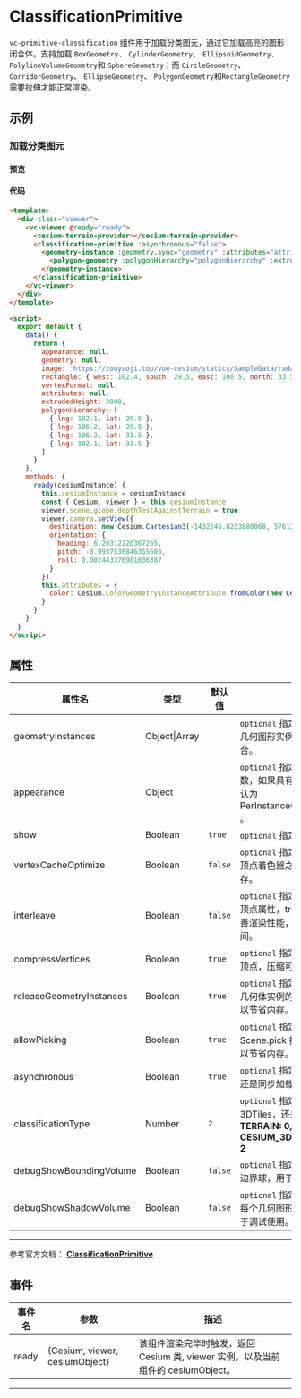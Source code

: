 # ClassificationPrimitive

`vc-primitive-classification` 组件用于加载分类图元，通过它加载高亮的图形闭合体。支持加载 `BoxGeometry`、 `CylinderGeometry`、 `EllipsoidGeometry`、`PolylineVolumeGeometry`和 `SphereGeometry`；而 `CircleGeometry`、 `CorridorGeometry`、 `EllipseGeometry`、 `PolygonGeometry`和`RectangleGeometry` 需要拉伸才能正常渲染。

## 示例

### 加载分类图元

#### 预览

<doc-preview>
  <template>
    <div class="viewer">
      <vc-viewer @ready="ready">
        <vc-provider-terrain-cesium></vc-provider-terrain-cesium>
        <vc-primitive-classification :asynchronous="false">
          <vc-instance-geometry  :geometry.sync="geometry" :attributes="attributes">
            <vc-geometry-polygon :polygonHierarchy="polygonHierarchy" :extrudedHeight="extrudedHeight"></vc-geometry-polygon>
          </geometry-instance>
        </vc-primitive-classification>
      </vc-viewer>
    </div>
  </template>

  <script>
    export default {
      data () {
        return {
          appearance: null,
          geometry: {},
          image: 'https://zouyaoji.top/vue-cesium/statics/SampleData/radarImage/1.png',
          rectangle: {west: 102.4, south: 29.5, east: 106.5,  north: 33.5},
          vertexFormat: null,
          attributes: null,
          extrudedHeight: 3000,
          polygonHierarchy: [
            { lng: 102.1, lat: 29.5 },
            { lng: 106.2, lat: 29.5 },
            { lng: 106.2, lat: 33.5 },
            { lng: 102.1, lat: 33.5 }
          ]
        }
      },
      methods: {
        ready (cesiumInstance) {
          this.cesiumInstance = cesiumInstance
          const {Cesium, viewer} = this.cesiumInstance
          viewer.scene.globe.depthTestAgainstTerrain = true
          viewer.camera.setView({
            destination: new Cesium.Cartesian3(-1432246.8223880068, 5761224.588247942, 3297281.1889481535),
            orientation: {
              heading: 6.20312220367255,
              pitch: -0.9937536846355606,
              roll: 0.002443376981836387
            }
          })
          this.attributes = {
            color : Cesium.ColorGeometryInstanceAttribute.fromColor(new Cesium.Color.fromBytes(64, 157, 253, 100))
          }
        }
      }
    }
  </script>
</doc-preview>

#### 代码

```html
<template>
  <div class="viewer">
    <vc-viewer @ready="ready">
      <cesium-terrain-provider></cesium-terrain-provider>
      <classification-primitive :asynchronous="false">
        <geometry-instance :geometry.sync="geometry" :attributes="attributes">
          <polygon-geometry :polygonHierarchy="polygonHierarchy" :extrudedHeight="extrudedHeight"></polygon-geometry>
        </geometry-instance>
      </classification-primitive>
    </vc-viewer>
  </div>
</template>

<script>
  export default {
    data() {
      return {
        appearance: null,
        geometry: null,
        image: 'https://zouyaoji.top/vue-cesium/statics/SampleData/radarImage/1.png',
        rectangle: { west: 102.4, south: 29.5, east: 106.5, north: 33.5 },
        vertexFormat: null,
        attributes: null,
        extrudedHeight: 3000,
        polygonHierarchy: [
          { lng: 102.1, lat: 29.5 },
          { lng: 106.2, lat: 29.5 },
          { lng: 106.2, lat: 33.5 },
          { lng: 102.1, lat: 33.5 }
        ]
      }
    },
    methods: {
      ready(cesiumInstance) {
        this.cesiumInstance = cesiumInstance
        const { Cesium, viewer } = this.cesiumInstance
        viewer.scene.globe.depthTestAgainstTerrain = true
        viewer.camera.setView({
          destination: new Cesium.Cartesian3(-1432246.8223880068, 5761224.588247942, 3297281.1889481535),
          orientation: {
            heading: 6.20312220367255,
            pitch: -0.9937536846355606,
            roll: 0.002443376981836387
          }
        })
        this.attributes = {
          color: Cesium.ColorGeometryInstanceAttribute.fromColor(new Cesium.Color.fromBytes(64, 157, 253, 100))
        }
      }
    }
  }
</script>
```

## 属性

| 属性名                   | 类型          | 默认值  | 描述                                                                                             |
| ------------------------ | ------------- | ------- | ------------------------------------------------------------------------------------------------ |
| geometryInstances        | Object\|Array |         | `optional` 指定图元用于渲染的几何图形实例或图形实例集合。                                        |
| appearance               | Object        |         | `optional` 指定图元的外观参数，如果具有 color 属性，默认为 PerInstanceColorAppearance 。         |
| show                     | Boolean       | `true`  | `optional` 指定图元是否显示。                                                                    |
| vertexCacheOptimize      | Boolean       | `false` | `optional` 指定是否优化几何体顶点着色器之前和之后的缓存。                                        |
| interleave               | Boolean       | `false` | `optional` 指定是否交错几何体顶点属性，true 时可以稍微改善渲染性能，但会增加加载时间。           |
| compressVertices         | Boolean       | `true`  | `optional` 指定是否压缩几何体顶点，压缩可以以节省内存。                                          |
| releaseGeometryInstances | Boolean       | `true`  | `optional` 指定是否保留图元对几何体实例的输入，不保留可以节省内存。                              |
| allowPicking             | Boolean       | `true`  | `optional` 指定图元是否可以被 Scene.pick 拾取，关闭拾取可以节省内存。                            |
| asynchronous             | Boolean       | `true`  | `optional` 指定图元时异步加载还是同步加载。                                                      |
| classificationType       | Number        | `2`     | `optional` 指定是贴地形还是贴 3DTiles，还是两者都贴。 **TERRAIN: 0, CESIUM_3D_TILE: 1, BOTH: 2** |
| debugShowBoundingVolume  | Boolean       | `false` | `optional` 指定是否显示图元的边界球，用于调试使用。                                              |
| debugShowShadowVolume    | Boolean       | `false` | `optional` 指定是否绘制图元中每个几何图形的阴影体积，用于调试使用。                              |

---

参考官方文档： **[ClassificationPrimitive](https://cesium.com/docs/cesiumjs-ref-doc/ClassificationPrimitive.html)**

## 事件

| 事件名 | 参数                           | 描述                                                                             |
| ------ | ------------------------------ | -------------------------------------------------------------------------------- |
| ready  | {Cesium, viewer, cesiumObject} | 该组件渲染完毕时触发，返回 Cesium 类, viewer 实例，以及当前组件的 cesiumObject。 |

---
